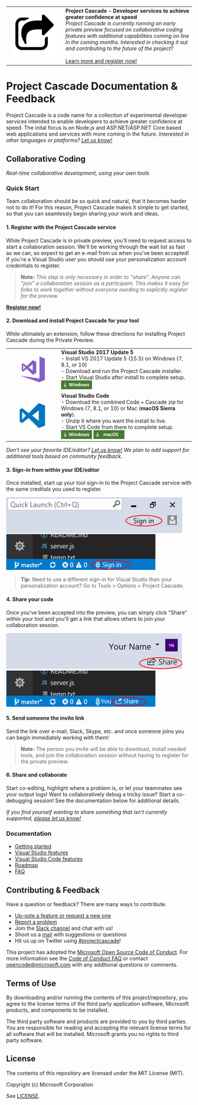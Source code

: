 <table style="width: 100%; border-style: none;"><tr>
<td style="width: 140px; text-align: center;"><img src="docs/media/cascade-icon.png" style="width: 128px; height: 128px;" /></td>
<td><strong>Project Cascade - Developer services to achieve greater confidence at speed</strong><br />
<i>Project Cascade is currently running an early private preview focused on collaborative coding features with additional capabilities coming on line in the coming months. Interested in checking it out and contributing to the future of the project?</i><br />
<br />
<a href="http://aka.ms/project-cascade">Learn more and register now!</a>
</td>
</tr></table>

# Project Cascade Documentation & Feedback
Project Cascade is a code name for a collection of experimental developer services intended to enable developers to achieve greater confidence at speed. The inital focus is on Node.js and ASP.NET/ASP.NET Core based web applications and services with more coming in the future. _Interested in other languages or platforms? [Let us know!](https://github.com/Microsoft/project-cascade/issues/12)_

## Collaborative Coding
_Real-time collaborative development, using your own tools_

### Quick Start

Team collaboration should be so quick and natural, that it becomes harder not to do it! For this reason, Project Cascade makes it simple to get started, so that you can seamlessly begin sharing your work and ideas.

#### 1. Register with the Project Cascade service

While Project Cascade is in private preview, you'll need to request access to start a collaboration session. We'll be working through the wait list as fast as we can, so expect to get an e-mail from us when you've been accepted! If you're a Visual Studio user you should use your personalization account credentials to register.

> **Note:** _This step is only necessary in order to "share". Anyone can "join" a collaboration session as a participant. This makes it easy for folks to work together without everyone needing to explicitly register for the preview._

**[Register now!](http://aka.ms/project-cascade)**

#### 2. Download and install Project Cascade for your tool
While ultimately an extension, follow these directions for installing Project Cascade during the Private Preview. 

<table style="width: 100%; border-style: none;">
<tr>
    <td style="width: 128px; text-align: center; border:none;"><img src="docs/media/vs-icon.png" /></td>
    <td>
        <strong>Visual Studio 2017 Update 5</strong><br />
       - Install VS 2017 Update 5 (15.5) on Windows (7, 8.1, or 10) <br/>
       - Download and run the Project Cascade installer. <br />
       - Start Visual Studio after install to complete setup.<br />
       <a href="http://aka.ms/project-cascade/dl/vs"><img style="padding: 0; spacing: 0;" src="docs/media/download-for-win.png"></a><br />
    </td>
</tr>
<tr>
    <td style="width: 128px; text-align: center; border:none;"><img src="docs/media/vscode-icon.png" /></td>
    <td>
        <strong>Visual Studio Code</strong><br />
        - Download the combined Code + Cascade zip for Windows (7, 8.1, or 10) or Mac (<strong>macOS Sierra only</strong>).<br />
        - Unzip it where you want the install to live.<br/>
        - Start VS Code from there to complete setup.<br />
        <a href="http://aka.ms/project-cascade/dl/vscode-win"><img src="docs/media/download-for-win.png"></a>
        <a href="http://aka.ms/project-cascade/dl/vscode-mac"><img src="docs/media/download-for-mac.png"></a><br />
    </td>
</tr>
</table>

_Don't see your favorite IDE/editor? [Let us know!](https://github.com/Microsoft/project-cascade/issues/24) We plan to add support for additional tools based on community feedback._

#### 3. Sign-in from within your IDE/editor

Once installed, start up your tool sign-in to the Project Cascade service with the same creditals you used to register.

![VS Download](docs/media/vs-sign-in-button.png) ![VS Code Download](docs/media/vscode-sign-in-button.png)

> **Tip:** Need to use a different sign-in for Visual Studio than your personalization account? Go to Tools &gt; Options &gt; Project Cascade.

#### 4. Share your code

Once you've been accepted into the preview, you can simply click "Share" within your tool and you'll get a link that allows others to join your collaboration session. 

![VS Share Button](docs/media/vs-share-button.png) ![VS Code Share Button](docs/media/vscode-share-button.png)

#### 5. Send someone the invite link

Send the link over e-mail, Slack, Skype, etc. and once someone joins you can begin immediately working with them! 

> **Note:** The person you invite will be able to download, install needed tools, and join the collaboration session without having to register for the private preview.

#### 6. Share and collaborate

Start co-editing, highlight where a problem is, or let your teammates see your output logs! Want to collaboratively debug a tricky issue? Start a co-debugging session! See the documentation below for additional details.

_If you find yourself wanting to share something that isn't currently supported, [please let us know!](https://github.com/Microsoft/project-cascade/issues?q=is%3Aopen+is%3Aissue+label%3Afeature-request+sort%3Areactions-%2B1-desc)_


### Documentation 
- [Getting started](docs/getting-started.md)
- [Visual Studio features](docs/collab-vs.md)
- [Visual Studio Code features](docs/collab-vscode,md)
- [Roadmap](docs/roadmap.md)
- [FAQ](docs/faq.md)

## Contributing & Feedback
Have a question or feedback? There are many ways to contribute.

- [Up-vote a feature or request a new one](https://github.com/Microsoft/project-cascade/issues?utf8=%E2%9C%93&q=is%3Aopen%20is%3Aissue%20label%3Afeature-request%20sort%3Areactions-%2B1%20)
- [Report a problem](CONTRIBUTING.md#filing-visual-studio-problems)
- Join the [Slack channel](http://project-cascade.slack.com) and chat with us!
- Shoot us a [mail](mailto:project-cascade@microsoft.com) with suggestions or questions
- Hit us up on Twitter using [#projectcascade](https://twitter.com/search?f=tweets&q=%23projectcascade&src=typd)!

This project has adopted the [Microsoft Open Source Code of Conduct](https://opensource.microsoft.com/codeofconduct/).
For more information see the [Code of Conduct FAQ](https://opensource.microsoft.com/codeofconduct/faq/) or
contact [opencode@microsoft.com](mailto:opencode@microsoft.com) with any additional questions or comments.

## Terms of Use
By downloading and/or running the contents of this project/repository, you agree to the license terms of the third party application software, Microsoft products, and components to be installed.

The third party software and products are provided to you by third parties. You are responsible for reading and accepting the relevant license terms for all software that will be installed. Microsoft grants you no rights to third party software.

## License
The contents of this repository are licensed under the MIT License (MIT). 

Copyright (c) Microsoft Corporation

See [LICENSE](LICENSE).

